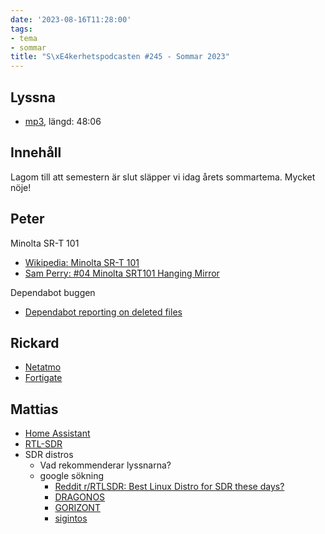 ```yaml
---
date: '2023-08-16T11:28:00'
tags:
- tema
- sommar
title: "S\xE4kerhetspodcasten #245 - Sommar 2023"
---
```

## Lyssna
* [mp3](https://traffic.libsyn.com/secure/sakerhetspodcasten/2023-07-19_Sommar.mp3?dest-id=117848), längd: 48:06

## Innehåll
Lagom till att semestern är slut släpper vi idag årets sommartema. Mycket nöje!

## Peter

Minolta SR-T 101

* [Wikipedia: Minolta SR-T 101](https://en.wikipedia.org/wiki/Minolta_SR-T_101)
* [Sam Perry: #04 Minolta SRT101 Hanging Mirror](https://www.youtube.com/watch?v=m1sM9wugVeI)

Dependabot buggen

* [Dependabot reporting on deleted files](https://github.com/dependabot/dependabot-core/issues/2042)

## Rickard

* [Netatmo](https://www.netatmo.com/)
* [Fortigate](https://www.fortinet.com/)

## Mattias

* [Home Assistant](https://www.home-assistant.io/)
* [RTL-SDR](https://www.rtl-sdr.com/)
* SDR distros
  * Vad rekommenderar lyssnarna?
  * google sökning
    * [Reddit r/RTLSDR: Best Linux Distro for SDR these days?](https://www.reddit.com/r/RTLSDR/comments/tbj01h/best_linux_distro_for_sdr_these_days/)
    * [DRAGONOS](https://www.rtl-sdr.com/dragonos-debian-linux-with-preinstalled-open-source-sdr-software/)
    * [GORIZONT](https://www.rtl-sdr.com/gorizont-rtlsdr-another-linux-os-distro-with-built-in-rtl-sdr-support-software/)
    * [sigintos](https://www.sigintos.com/)
